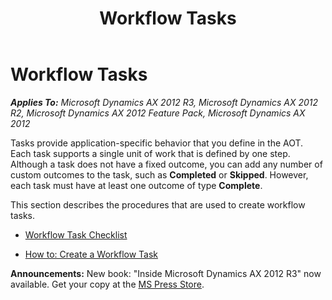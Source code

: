 ﻿---
title: Workflow Tasks
TOCTitle: Workflow Tasks
ms:assetid: 6849796d-3ec2-45be-a184-3f727f6e82dc
ms:mtpsurl: https://msdn.microsoft.com/en-us/library/Hh457521(v=AX.60)
ms:contentKeyID: 37009276
ms.date: 05/18/2015
mtps_version: v=AX.60
---

# Workflow Tasks 


_**Applies To:** Microsoft Dynamics AX 2012 R3, Microsoft Dynamics AX 2012 R2, Microsoft Dynamics AX 2012 Feature Pack, Microsoft Dynamics AX 2012_

Tasks provide application-specific behavior that you define in the AOT. Each task supports a single unit of work that is defined by one step. Although a task does not have a fixed outcome, you can add any number of custom outcomes to the task, such as **Completed** or **Skipped**. However, each task must have at least one outcome of type **Complete**.

This section describes the procedures that are used to create workflow tasks.

  - [Workflow Task Checklist](workflow-task-checklist.md)  

  - [How to: Create a Workflow Task](how-to-create-a-workflow-task.md)  

  
**Announcements:** New book: "Inside Microsoft Dynamics AX 2012 R3" now available. Get your copy at the [MS Press Store](https://www.microsoftpressstore.com/store/inside-microsoft-dynamics-ax-2012-r3-9780735685109).

